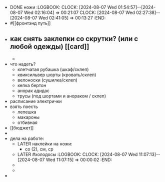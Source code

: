 - DONE ножи
  :LOGBOOK:
  CLOCK: [2024-08-07 Wed 01:54:57]--[2024-08-07 Wed 02:16:04] =>  00:21:07
  CLOCK: [2024-08-07 Wed 02:27:38]--[2024-08-07 Wed 02:41:05] =>  00:13:27
  :END:
- #[[фронтэнд путь]]
- как снять заклепки со скрутки? (или с любой одежды) [[card]]
	-
	-
- что надеть?
	- клетчатая рубашка (шкаф/склеп)
	- квиксильвер шорты (кровать/склеп)
	- велоноски (сушилка/склеп)
	- кепка бертон
	- анорак адидас
	- трусы (под шортами и анораком / склеп)
- расписание электрички
- взять поесть
	- лепешка
	- макароны
	- отбивная
- [[бюджет]]
-
- дела на работе:
	- LATER наклейки на ножи:
		- со (2), см, ср
	- LATER #холодосы
	  :LOGBOOK:
	  CLOCK: [2024-08-07 Wed 11:07:13]--[2024-08-07 Wed 11:07:15] =>  00:00:02
	  :END:
	-
	-
-